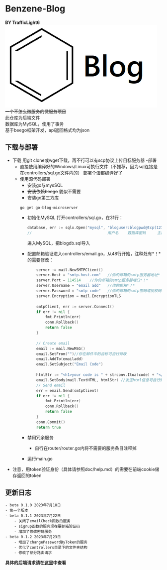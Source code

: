 # Benzene-Blog
__BY TrafficLight6__  
![LOGO](./doc_img/logo.png)  
~~一个不怎么微服务的微服务项目~~  
此仓库为后端文件  
数据库为MySQL，使用了事务  
基于beego框架开发，api返回格式均为json
## 下载与部署
- 下载
    用git clone或wget下载，再不行可以有scp协议上传目标服务器
-部署
    - 直接使用编译好的Windows/Linux可执行文件（不推荐，因为sql连接是在controllers/sql.go文件内的）
        ~~部署个蛋都编译好了~~
    - 使用源代码部署
        - 安装go与mysSQL
        - ~~安装依赖beego~~ 貌似不需要
        - 安装go第三方库
        ```
        go get go-blog-microserver
        ```
        - 初始化MySQL
            打开controllers/sql.go，在31行：
            ```go
            database, err := sqlx.Open("mysql", "bloguser:blogpwd@tcp(127.0.0.1:3306)/blogdb")
            //                                  用户名    数据库密码     主机及其端口    数据库名称
            ```
            进入MySQL，把blogdb.sql导入
        - 配置邮箱验证进入controllers/email.go，从48行开始，注释处有*！*的需要修改：
            ```go
                server := mail.NewSMTPClient()
                server.Host = "smtp.host.com"   //你的邮箱的smtp服务器地址*！*
                server.Port = 114514    //你的邮箱的smtp服务器端口*！*
                server.Username = "email add"   //你的邮箱*！*
                server.Password = "smtp code"   //你的邮箱的smtp密码或授权码*！*
                server.Encryption = mail.EncryptionTLS

                smtpClient, err := server.Connect()
                if err != nil {
                    fmt.Println(err)
                    conn.Rollback()
                    return false
                }

                // Create email
                email := mail.NewMSG()
                email.SetFrom("")//你在邮件中的自称可自行修改
                email.AddTo(emailadd)
                email.SetSubject("Email Code")

                htmlStr := "<h1>your code is " + strconv.Itoa(code) + "</h1>"//邮箱信息可自行修改
                email.SetBody(mail.TextHTML, htmlStr) //发送html信息可自行修改
                // Send email
                err = email.Send(smtpClient)
                if err != nil {
                    fmt.Println(err)
                    conn.Rollback()
                    return false
                }
                conn.Commit()
                return true
            ```

        - 禁用冗余服务
            - 自行在router/router.go内将不需要的服务条目注释掉
        - 运行main.go
- 注意，用token验证身份（具体请参照doc/help.md）的需要在前端cookie储存返回的token

## 更新日志
    - beta 0.1.0 2023年7月18日
    - 第一个版本 
    - beta 0.1.1 2023年7月22日
        - 关闭了emailCheck函数的服务
        - signup函数的服务现在要邮箱验证码
        - 增加了修改密码服务
    - beta 0.1.2 2023年7月23日
        - 增加了changePasswordByToken的服务
        - 优化了controllers目录下的文件夹结构
        - 修改了部分路由请求

__具体的后端请求请在[这里](doc/help.md)中查看__